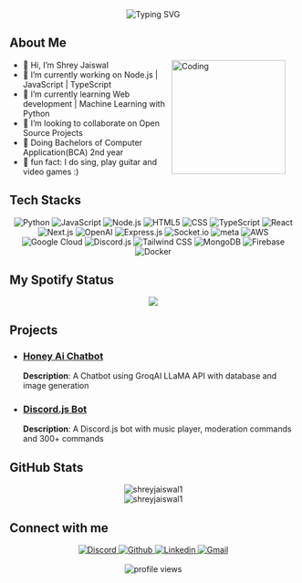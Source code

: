 <div align="center">
    <img src="https://readme-typing-svg.herokuapp.com?font=Poppins&size=35&duration=3500&pause=1000&color=F7F7F7&center=true&vCenter=true&random=false&width=500&height=70&lines=Hi+there!+%F0%9F%91%8B;I'm+Shrey+Jaiswal;Welcome+to+my+Profile!" alt="Typing SVG" />
</div>

## About Me
<img align="right" style="margin-right: 20px;" alt="Coding" width="200" src="https://user-images.githubusercontent.com/74038190/229223263-cf2e4b07-2615-4f87-9c38-e37600f8381a.gif">

- 👋 Hi, I’m Shrey Jaiswal
- 🔭 I’m currently working on Node.js | JavaScript | TypeScript
- 🌱 I’m currently learning Web development | Machine Learning with Python
- 👯 I’m looking to collaborate on Open Source Projects
- 🏫 Doing Bachelors of Computer Application(BCA) 2nd year
- 🎸 fun fact: I do sing, play guitar and video games :)

## Tech Stacks

<div align="center">
    <img src="https://img.shields.io/badge/Python-3776AB?style=for-the-badge&logo=python&logoColor=white" alt="Python" />
    <img src="https://img.shields.io/badge/JavaScript-F7DF1E?style=for-the-badge&logo=javascript&logoColor=white" alt="JavaScript" />
    <img src="https://img.shields.io/badge/Node.js-339933?style=for-the-badge&logo=node.js&logoColor=white" alt="Node.js" />
    <img src="https://img.shields.io/badge/HTML5-E34F26?style=for-the-badge&logo=html5&logoColor=white" alt="HTML5" />
    <img src="https://img.shields.io/badge/CSS-1572B6?style=for-the-badge&logo=css3&logoColor=white" alt="CSS" />
    <img src="https://img.shields.io/badge/TypeScript-007ACC?style=for-the-badge&logo=typescript&logoColor=white" alt="TypeScript" />
    <img src="https://img.shields.io/badge/React-20232A?style=for-the-badge&logo=react&logoColor=61DAFB" alt="React" />
    <img src="https://img.shields.io/badge/Next.js-000000?style=for-the-badge&logo=next.js&logoColor=white" alt="Next.js" />
    <img src="https://img.shields.io/badge/OpenAI-3D9C85?style=for-the-badge&logo=openai&logoColor=white" alt="OpenAI" />
    <img src="https://img.shields.io/badge/Express.js-000000?style=for-the-badge&logo=express&logoColor=white" alt="Express.js" />
    <img src="https://img.shields.io/badge/Socket.io-010101?style=for-the-badge&logo=socket.io&logoColor=white" alt="Socket.io" />
    <img src="https://img.shields.io/badge/LLaMA-white?style=for-the-badge&logo=meta&logoColor=blue" alt="meta" />
    <img src="https://img.shields.io/badge/Amazon-AWS-FF9900?style=for-the-badge&logo=amazonwebservices&logoColor=white" alt="AWS" />
    <img src="https://img.shields.io/badge/Google-Cloud-4285F4?style=for-the-badge&logo=google-cloud&logoColor=white" alt="Google Cloud" />
    <img src="https://img.shields.io/badge/Discord.js-5865F2?style=for-the-badge&logo=discord&logoColor=white" alt="Discord.js" />
    <img src="https://img.shields.io/badge/Tailwind_CSS-38B2AC?style=for-the-badge&logo=tailwind-css&logoColor=white" alt="Tailwind CSS" />
    <img src="https://img.shields.io/badge/MongoDB-4EA94B?style=for-the-badge&logo=mongodb&logoColor=white" alt="MongoDB" />
    <img src="https://img.shields.io/badge/Firebase-FFCA28?style=for-the-badge&logo=firebase&logoColor=white" alt="Firebase" />
    <img src="https://img.shields.io/badge/Docker-2496ED?style=for-the-badge&logo=docker&logoColor=white" alt="Docker" />
</div>

## My Spotify Status
<div align="center">
    <a href="https://open.spotify.com/user/5zz8tg6b9ukh2nrbd6nd5ya9n">
    <img src="https://spotify-github-profile.kittinanx.com/api/view?uid=5zz8tg6b9ukh2nrbd6nd5ya9n&cover_image=true&theme=novatorem&show_offline=false&background_color=121212&interchange=true&bar_color=90c3d0&bar_color_cover=true">
    </a>
</div>

## Projects
- ### [Honey Ai Chatbot](https://honey.lazyshrey.xyz)
    **Description**: A Chatbot using GroqAI LLaMA API with database and image generation

- ### [Discord.js Bot](https://github.com/shreyjaiswal1/krystal-discord-bot)
    **Description**: A Discord.js bot with music player, moderation commands and 300+ commands


## GitHub Stats
<div align="center">
  <img align="center" src="https://github-readme-stats.vercel.app/api?username=shreyjaiswal1&show_icons=true&theme=dark" alt="shreyjaiswal1" /><br>
  <img align="center" src="https://github-readme-stats.vercel.app/api/top-langs/?username=shreyjaiswal1&theme=dark" alt="shreyjaiswal1" />  
</div>

## Connect with me
<p align="center">
  <a href="https://discord.gg/ZVCB8EnRX2">
    <img src="https://img.shields.io/badge/Discord-5865F2?style=for-the-badge&logo=discord&logoColor=white" alt="Discord" />
  </a>
  <a href="https://github.com/shreyjaiswal1">
    <img src="https://img.shields.io/badge/GitHub-100000?style=for-the-badge&logo=github&logoColor=white" alt="Github" />
  </a>
  <a href="https://www.linkedin.com/in/shreyjaiswal/">
    <img src="https://img.shields.io/badge/LinkedIn-0077B5?style=for-the-badge&logo=linkedin&logoColor=white" alt="Linkedin" />
  </a>
  <a href="mailto:5aprilshrey@gmail.com">
    <img src="https://img.shields.io/badge/Gmail-D14836?style=for-the-badge&logo=gmail&logoColor=white" alt="Gmail" />
  </a>
  <br><br><img align="center" src="https://komarev.com/ghpvc/?username=shreyjaiswal1&style=for-the-badge" alt="profile views" />
</p>
